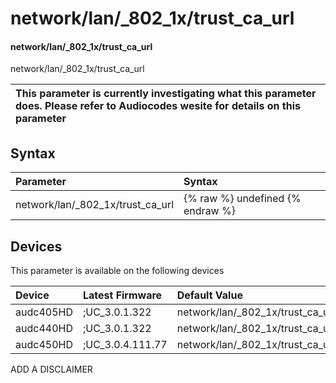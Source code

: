 ﻿---
description: network/lan/_802_1x/trust_ca_url
search: false
---

# network/lan/_802_1x/trust_ca_url

#### network/lan/_802_1x/trust_ca_url

network/lan/_802_1x/trust_ca_url


| This parameter is currently investigating what this parameter does. Please refer to Audiocodes wesite for details on this parameter | 
| :--- |

## Syntax
| Parameter | Syntax |
| :--- | :--- |
|network/lan/_802_1x/trust_ca_url | {% raw %} undefined {% endraw %}|

## Devices
This parameter is available on the following devices

| Device | Latest Firmware | Default Value |
|:---|:---|:---|
| audc405HD | ;UC_3.0.1.322 | network/lan/_802_1x/trust_ca_url= 
| audc440HD | ;UC_3.0.1.322 | network/lan/_802_1x/trust_ca_url= 
| audc450HD | ;UC_3.0.4.111.77 | network/lan/_802_1x/trust_ca_url= 

ADD A DISCLAIMER
